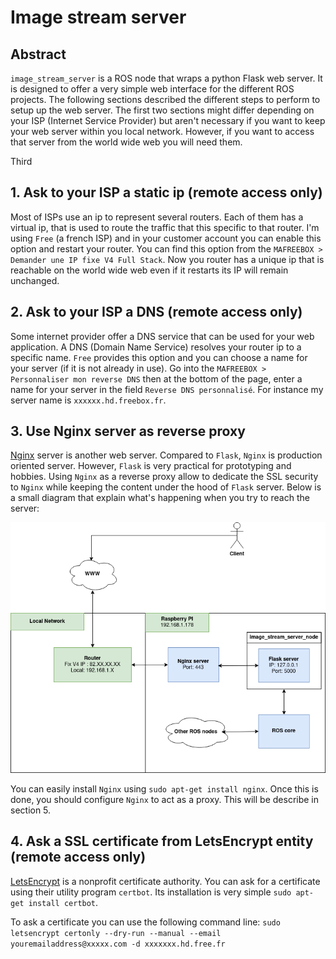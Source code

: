 # Image stream server

## Abstract

`image_stream_server` is a ROS node that wraps a python Flask web server. It is designed to offer a very simple web interface for the different ROS projects. The following sections described the different steps to perform to setup up the web server. The first two sections might differ depending on your ISP (Internet Service Provider) but aren't necessary if you want to keep your web server within you local network. However, if you want to access that server from the world wide web you will need them.

Third 

## 1. Ask to your ISP a static ip (remote access only)

Most of ISPs use an ip to represent several routers. Each of them has a virtual ip, that is used to route the traffic that this specific to that router. I'm using `Free` (a french ISP) and in your customer account you can enable this option and restart your router. You can find this option from the `MAFREEBOX > Demander une IP fixe V4 Full Stack`. Now you router has a unique ip that is reachable on the world wide web even if it restarts its IP will remain unchanged.

## 2. Ask to your ISP a DNS (remote access only)

Some internet provider offer a DNS service that can be used for your web application. A DNS (Domain Name Service) resolves your router ip to a specific name. `Free`  provides this option and you can choose a name for your server (if it is not already in use). Go into the `MAFREEBOX > Personnaliser mon reverse DNS` then at the bottom of the page, enter a name for your server in the field `Reverse DNS personnalisé`. For instance my server name is `xxxxxx.hd.freebox.fr`. 

## 3. Use Nginx server as reverse proxy

[Nginx](https://www.nginx.com/) server is another web server. Compared to `Flask`, `Nginx` is production oriented server. However, `Flask` is very practical for prototyping and hobbies. Using `Nginx` as a reverse proxy allow to dedicate the SSL security to `Nginx` while keeping the content under the hood of `Flask` server. Below is a small diagram that explain what's happening when you try to reach the server:

![Image Stream Server Image](https://github.com/bcrobo/image_stream_server/blob/main/doc/img/image_stream_server.png)

You can easily install `Nginx` using `sudo apt-get install nginx`. Once this is done, you should configure `Nginx` to act as a proxy.
This will be describe in section 5.

## 4. Ask a SSL certificate from LetsEncrypt entity (remote access only)

[LetsEncrypt](https://letsencrypt.org/) is a nonprofit certificate authority. You can ask for a certificate using their utility program `certbot`. Its installation is very simple `sudo apt-get install certbot`.

To ask a certificate you can use the following command line:
`sudo letsencrypt certonly --dry-run --manual --email youremailaddress@xxxxx.com -d xxxxxxx.hd.free.fr`
